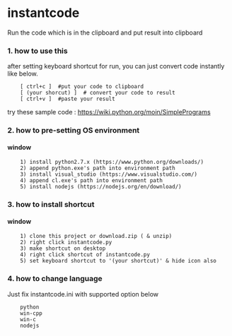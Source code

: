 # instantcode
Run the code which is in the clipboard and put result into clipboard


### 1. how to use this

after setting keyboard shortcut for run, 
you can just convert code instantly like below.

        [ ctrl+c ]  #put your code to clipboard 
        [ (your shorcut) ]  # convert your code to result
        [ ctrl+v ]  #paste your result  

try these sample code : https://wiki.python.org/moin/SimplePrograms

### 2. how to pre-setting OS environment

#### window

        1) install python2.7.x (https://www.python.org/downloads/)
        2) append python.exe's path into environment path
        3) install visual_studio (https://www.visualstudio.com/)
        4) append cl.exe's path into environment path
        5) install nodejs (https://nodejs.org/en/download/)

### 3. how to install shortcut

#### window

        1) clone this project or download.zip ( & unzip)
        2) right click instantcode.py
        3) make shortcut on desktop
        4) right click shortcut of instantcode.py
        5) set keyboard shortcut to '(your shortcut)' & hide icon also

### 4. how to change language

Just fix instantcode.ini with supported option below

        python
        win-cpp
        win-c
        nodejs
